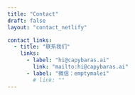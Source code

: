 ```yaml
---
title: "Contact"
draft: false
layout: "contact_netlify"

contact_links:
  - title: "联系我们"
    links:
      - label: "hi@capybaras.ai"
        link: "mailto:hi@capybaras.ai"
      - label: "微信：emptymalei"
        # link: ""
---
```

